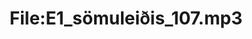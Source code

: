 ---
title: File:E1_sömuleiðis_107.mp3
recording of: sömuleiðis
reading speed: slow
speaker: E
license: CC0
---